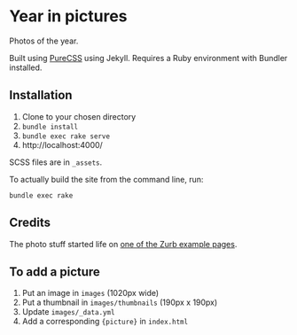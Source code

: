 Year in pictures
=========

Photos of the year.

Built using [PureCSS](https://pure-css.github.io/) using Jekyll. Requires a Ruby environment with Bundler installed.

Installation
------------

1. Clone to your chosen directory
1. `bundle install`
1. `bundle exec rake serve`
1. http://localhost:4000/

SCSS files are in `_assets`.

To actually build the site from the command line, run:

```
bundle exec rake
```
## Credits

The photo stuff started life on [one of the Zurb example pages](http://zurb.com/playground/css3-polaroids).

## To add a picture

1. Put an image in `images` (1020px wide)
1. Put a thumbnail in `images/thumbnails` (190px x 190px)
1. Update `images/_data.yml`
1. Add a corresponding `{picture}` in `index.html`
